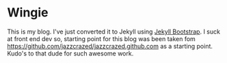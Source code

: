 # Wingie

This is my blog. I've just converted it to Jekyll using [Jekyll Bootstrap](http://jekyllbootstrap.com).
I suck at front end dev so, starting point for this blog was been taken fom https://github.com/jazzcrazed/jazzcrazed.github.com as a starting point.
Kudo's to that dude for such awesome work.
